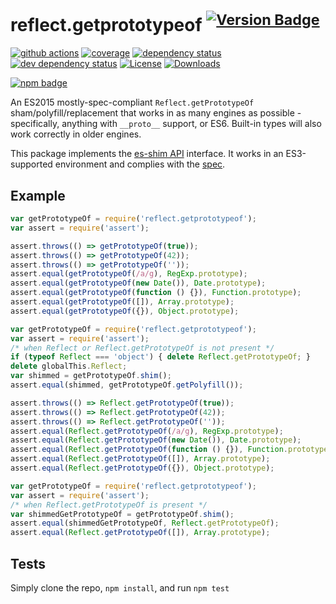 # reflect.getprototypeof <sup>[![Version Badge][npm-version-svg]][package-url]</sup>

[![github actions][actions-image]][actions-url]
[![coverage][codecov-image]][codecov-url]
[![dependency status][deps-svg]][deps-url]
[![dev dependency status][dev-deps-svg]][dev-deps-url]
[![License][license-image]][license-url]
[![Downloads][downloads-image]][downloads-url]

[![npm badge][npm-badge-png]][package-url]

An ES2015 mostly-spec-compliant `Reflect.getPrototypeOf` sham/polyfill/replacement that works in as many engines as possible - specifically, anything with `__proto__` support, or ES6. Built-in types will also work correctly in older engines.

This package implements the [es-shim API](https://github.com/es-shims/api) interface. It works in an ES3-supported environment and complies with the [spec](https://www.ecma-international.org/ecma-262/5.1/).

## Example

```js
var getPrototypeOf = require('reflect.getprototypeof');
var assert = require('assert');

assert.throws(() => getPrototypeOf(true));
assert.throws(() => getPrototypeOf(42));
assert.throws(() => getPrototypeOf(''));
assert.equal(getPrototypeOf(/a/g), RegExp.prototype);
assert.equal(getPrototypeOf(new Date()), Date.prototype);
assert.equal(getPrototypeOf(function () {}), Function.prototype);
assert.equal(getPrototypeOf([]), Array.prototype);
assert.equal(getPrototypeOf({}), Object.prototype);
```

```js
var getPrototypeOf = require('reflect.getprototypeof');
var assert = require('assert');
/* when Reflect or Reflect.getPrototypeOf is not present */
if (typeof Reflect === 'object') { delete Reflect.getPrototypeOf; }
delete globalThis.Reflect;
var shimmed = getPrototypeOf.shim();
assert.equal(shimmed, getPrototypeOf.getPolyfill());

assert.throws(() => Reflect.getPrototypeOf(true));
assert.throws(() => Reflect.getPrototypeOf(42));
assert.throws(() => Reflect.getPrototypeOf(''));
assert.equal(Reflect.getPrototypeOf(/a/g), RegExp.prototype);
assert.equal(Reflect.getPrototypeOf(new Date()), Date.prototype);
assert.equal(Reflect.getPrototypeOf(function () {}), Function.prototype);
assert.equal(Reflect.getPrototypeOf([]), Array.prototype);
assert.equal(Reflect.getPrototypeOf({}), Object.prototype);
```

```js
var getPrototypeOf = require('reflect.getprototypeof');
var assert = require('assert');
/* when Reflect.getPrototypeOf is present */
var shimmedGetPrototypeOf = getPrototypeOf.shim();
assert.equal(shimmedGetPrototypeOf, Reflect.getPrototypeOf);
assert.equal(Reflect.getPrototypeOf([]), Array.prototype);
```

## Tests
Simply clone the repo, `npm install`, and run `npm test`

[package-url]: https://npmjs.org/package/reflect.getprototypeof
[npm-version-svg]: https://versionbadg.es/es-shims/Reflect.getPrototypeOf.svg
[deps-svg]: https://david-dm.org/es-shims/Reflect.getPrototypeOf.svg
[deps-url]: https://david-dm.org/es-shims/Reflect.getPrototypeOf
[dev-deps-svg]: https://david-dm.org/es-shims/Reflect.getPrototypeOf/dev-status.svg
[dev-deps-url]: https://david-dm.org/es-shims/Reflect.getPrototypeOf#info=devDependencies
[npm-badge-png]: https://nodei.co/npm/reflect.getprototypeof.png?downloads=true&stars=true
[license-image]: https://img.shields.io/npm/l/reflect.getprototypeof.svg
[license-url]: LICENSE
[downloads-image]: https://img.shields.io/npm/dm/reflect.getprototypeof.svg
[downloads-url]: https://npm-stat.com/charts.html?package=reflect.getprototypeof
[codecov-image]: https://codecov.io/gh/es-shims/Reflect.getPrototypeOf/branch/main/graphs/badge.svg
[codecov-url]: https://app.codecov.io/gh/es-shims/Reflect.getPrototypeOf/
[actions-image]: https://img.shields.io/endpoint?url=https://github-actions-badge-u3jn4tfpocch.runkit.sh/es-shims/Reflect.getPrototypeOf
[actions-url]: https://github.com/es-shims/Reflect.getPrototypeOf/actions

